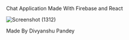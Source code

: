 Chat Application Made With Firebase and React

![Screenshot (1312)](https://user-images.githubusercontent.com/57029627/122206476-0ac9ba00-cebf-11eb-9e0d-565b71a90224.png)

Made By Divyanshu Pandey
